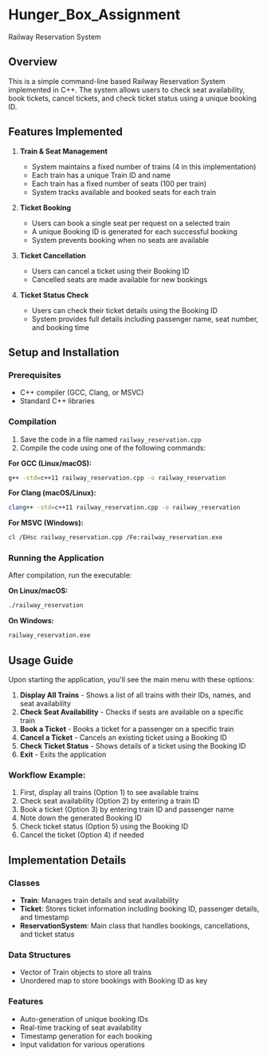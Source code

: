 # Hunger_Box_Assignment
Railway Reservation System 

## Overview
This is a simple command-line based Railway Reservation System implemented in C++. The system allows users to check seat availability, book tickets, cancel tickets, and check ticket status using a unique booking ID.

## Features Implemented

1. **Train & Seat Management**
   - System maintains a fixed number of trains (4 in this implementation)
   - Each train has a unique Train ID and name
   - Each train has a fixed number of seats (100 per train)
   - System tracks available and booked seats for each train

2. **Ticket Booking**
   - Users can book a single seat per request on a selected train
   - A unique Booking ID is generated for each successful booking
   - System prevents booking when no seats are available

3. **Ticket Cancellation**
   - Users can cancel a ticket using their Booking ID
   - Cancelled seats are made available for new bookings

4. **Ticket Status Check**
   - Users can check their ticket details using the Booking ID
   - System provides full details including passenger name, seat number, and booking time

## Setup and Installation

### Prerequisites
- C++ compiler (GCC, Clang, or MSVC)
- Standard C++ libraries

### Compilation
1. Save the code in a file named `railway_reservation.cpp`
2. Compile the code using one of the following commands:

**For GCC (Linux/macOS):**
```bash
g++ -std=c++11 railway_reservation.cpp -o railway_reservation
```

**For Clang (macOS/Linux):**
```bash
clang++ -std=c++11 railway_reservation.cpp -o railway_reservation
```

**For MSVC (Windows):**
```bash
cl /EHsc railway_reservation.cpp /Fe:railway_reservation.exe
```

### Running the Application
After compilation, run the executable:

**On Linux/macOS:**
```bash
./railway_reservation
```

**On Windows:**
```bash
railway_reservation.exe
```

## Usage Guide

Upon starting the application, you'll see the main menu with these options:

1. **Display All Trains** - Shows a list of all trains with their IDs, names, and seat availability
2. **Check Seat Availability** - Checks if seats are available on a specific train
3. **Book a Ticket** - Books a ticket for a passenger on a specific train
4. **Cancel a Ticket** - Cancels an existing ticket using a Booking ID
5. **Check Ticket Status** - Shows details of a ticket using the Booking ID
0. **Exit** - Exits the application

### Workflow Example:
1. First, display all trains (Option 1) to see available trains
2. Check seat availability (Option 2) by entering a train ID
3. Book a ticket (Option 3) by entering train ID and passenger name
4. Note down the generated Booking ID
5. Check ticket status (Option 5) using the Booking ID
6. Cancel the ticket (Option 4) if needed

## Implementation Details

### Classes
- **Train**: Manages train details and seat availability
- **Ticket**: Stores ticket information including booking ID, passenger details, and timestamp
- **ReservationSystem**: Main class that handles bookings, cancellations, and ticket status

### Data Structures
- Vector of Train objects to store all trains
- Unordered map to store bookings with Booking ID as key

### Features
- Auto-generation of unique booking IDs
- Real-time tracking of seat availability
- Timestamp generation for each booking
- Input validation for various operations






